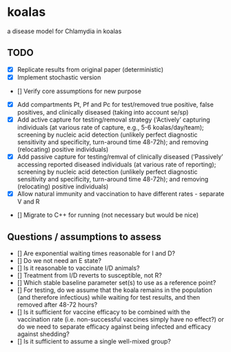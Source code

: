 # koalas
a disease model for Chlamydia in koalas

## TODO

- [X] Replicate results from original paper (deterministic)
- [X] Implement stochastic version
- [] Verify core assumptions for new purpose
- [X] Add compartments Pt, Pf and Pc for test/removed true positive, false positives, and clinically diseased (taking into account se/sp)
- [X] Add active capture for testing/removal strategy (‘Actively’ capturing individuals (at various rate of capture, e.g., 5-6 koalas/day/team); screening by nucleic acid detection (unlikely perfect diagnostic sensitivity and specificity, turn-around time 48-72h); and removing (relocating) positive individuals)
- [X] Add passive capture for testing/remval of clinically diseased (‘Passively’ accessing reported diseased individuals (at various rate of reporting); screening by nucleic acid detection (unlikely perfect diagnostic sensitivity and specificity, turn-around time 48-72h); and removing (relocating) positive individuals)
- [X] Allow natural immunity and vaccination to have different rates - separate V and R
- [] Migrate to C++ for running (not necessary but would be nice)

## Questions / assumptions to assess

- [] Are exponential waiting times reasonable for I and D?
- [] Do we not need an E state?
- [] Is it reasonable to vaccinate I/D animals?
- [] Treatment from I/D reverts to susceptible, not R?
- [] Which stable baseline parameter set(s) to use as a reference point?
- [] For testing, do we assume that the koala remains in the population (and therefore infectious) while waiting for test results, and then removed after 48-72 hours?
- [] Is it sufficient for vaccine efficacy to be combined with the vaccination rate (i.e. non-successful vaccines simply have no effect?) or do we need to separate efficacy against being infected and efficacy against shedding?
- [] Is it sufficient to assume a single well-mixed group?
